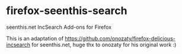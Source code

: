 firefox-seenthis-search
===========================

seenthis.net IncSearch Add-ons for Firefox

This is an adaptation of https://github.com/onozaty/firefox-delicious-incsearch for seenthis.net, huge thx to onozaty for his original work :)